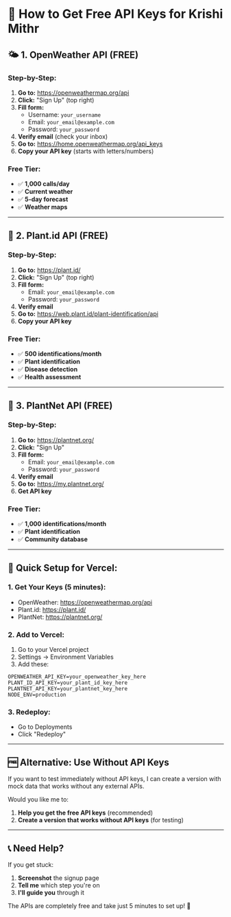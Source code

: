 # 🔑 How to Get Free API Keys for Krishi Mithr

## 🌤️ **1. OpenWeather API (FREE)**

### Step-by-Step:
1. **Go to:** https://openweathermap.org/api
2. **Click:** "Sign Up" (top right)
3. **Fill form:**
   - Username: `your_username`
   - Email: `your_email@example.com`
   - Password: `your_password`
4. **Verify email** (check your inbox)
5. **Go to:** https://home.openweathermap.org/api_keys
6. **Copy your API key** (starts with letters/numbers)

### Free Tier:
- ✅ **1,000 calls/day**
- ✅ **Current weather**
- ✅ **5-day forecast**
- ✅ **Weather maps**

---

## 🌱 **2. Plant.id API (FREE)**

### Step-by-Step:
1. **Go to:** https://plant.id/
2. **Click:** "Sign Up" (top right)
3. **Fill form:**
   - Email: `your_email@example.com`
   - Password: `your_password`
4. **Verify email**
5. **Go to:** https://web.plant.id/plant-identification/api
6. **Copy your API key**

### Free Tier:
- ✅ **500 identifications/month**
- ✅ **Plant identification**
- ✅ **Disease detection**
- ✅ **Health assessment**

---

## 🌿 **3. PlantNet API (FREE)**

### Step-by-Step:
1. **Go to:** https://plantnet.org/
2. **Click:** "Sign Up"
3. **Fill form:**
   - Email: `your_email@example.com`
   - Password: `your_password`
4. **Verify email**
5. **Go to:** https://my.plantnet.org/
6. **Get API key**

### Free Tier:
- ✅ **1,000 identifications/month**
- ✅ **Plant identification**
- ✅ **Community database**

---

## 🚀 **Quick Setup for Vercel:**

### 1. Get Your Keys (5 minutes):
- OpenWeather: https://openweathermap.org/api
- Plant.id: https://plant.id/
- PlantNet: https://plantnet.org/

### 2. Add to Vercel:
1. Go to your Vercel project
2. Settings → Environment Variables
3. Add these:

```
OPENWEATHER_API_KEY=your_openweather_key_here
PLANT_ID_API_KEY=your_plant_id_key_here
PLANTNET_API_KEY=your_plantnet_key_here
NODE_ENV=production
```

### 3. Redeploy:
- Go to Deployments
- Click "Redeploy"

---

## 🆓 **Alternative: Use Without API Keys**

If you want to test immediately without API keys, I can create a version with mock data that works without any external APIs.

Would you like me to:
1. **Help you get the free API keys** (recommended)
2. **Create a version that works without API keys** (for testing)

---

## 📞 **Need Help?**

If you get stuck:
1. **Screenshot** the signup page
2. **Tell me** which step you're on
3. **I'll guide you** through it

The APIs are completely free and take just 5 minutes to set up! 🎉
